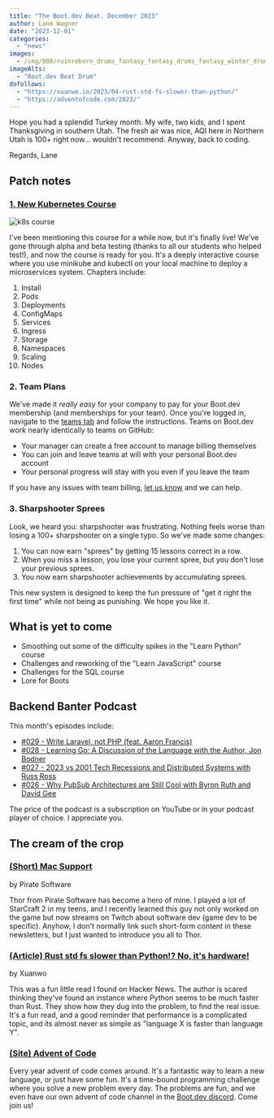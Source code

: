 ```yaml
---
title: "The Boot.dev Beat. December 2023"
author: Lane Wagner
date: "2023-12-01"
categories:
  - "news"
images:
  - /img/800/ruinreborn_drums_fantasy_fantasy_drums_fantasy_winter_drums_dru_f573fd41-0651-4079-a3cf-ec097c6ad834.png.webp
imageAlts:
  - "Boot.dev Beat Drum"
dofollows:
  - "https://xuanwo.io/2023/04-rust-std-fs-slower-than-python/"
  - "https://adventofcode.com/2023/"
---
```


Hope you had a splendid Turkey month. My wife, two kids, and I spent Thanksgiving in southern Utah. The fresh air was nice, AQI here in Northern Utah is 100+ right now... wouldn't recommend. Anyway, back to coding.

Regards, Lane

## Patch notes

### [1. New Kubernetes Course](https://www.boot.dev/learn/learn-kubernetes)

![k8s course](https://i.imgur.com/wJvn2A7.png)

I've been mentioning this course for a while now, but it's finally live! We've gone through alpha and beta testing (thanks to all our students who helped test!), and now the course is ready for you. It's a deeply interactive course where you use minikube and kubectl on your local machine to deploy a microservices system. Chapters include:

1. Install
2. Pods
3. Deployments
4. ConfigMaps
5. Services
6. Ingress
7. Storage
8. Namespaces
9. Scaling
10. Nodes

### 2. Team Plans

We've made it *really easy* for your company to pay for your Boot.dev membership (and memberships for your team). Once you're logged in, navigate to the [teams tab](https://www.boot.dev/teams) and follow the instructions. Teams on Boot.dev work nearly identically to teams on GitHub:

* Your manager can create a free account to manage billing themselves
* You can join and leave teams at will with your personal Boot.dev account
* Your personal progress will stay with you even if you leave the team

If you have any issues with team billing, [let us know](https://www.boot.dev/contact) and we can help.

### 3. Sharpshooter Sprees

Look, we heard you: sharpshooter was frustrating. Nothing feels worse than losing a 100+ sharpshooter on a single typo. So we've made some changes:

1. You can now earn "sprees" by getting 15 lessons correct in a row.
2. When you miss a lesson, you lose your current spree, but you don't lose your previous sprees.
3. You now earn sharpshooter achievements by accumulating sprees.

This new system is designed to keep the fun pressure of "get it right the first time" while not being as punishing. We hope you like it.

## What is yet to come

* Smoothing out some of the difficulty spikes in the "Learn Python" course
* Challenges and reworking of the "Learn JavaScript" course
* Challenges for the SQL course
* Lore for Boots

## Backend Banter Podcast

This month's episodes include:

* [#029 - Write Laravel, not PHP (feat. Aaron Francis)](https://www.backendbanter.fm/episodes/029-write-laravel-not-php-feat-aaron-francis)
* [#028 - Learning Go: A Discussion of the Language with the Author, Jon Bodner](https://www.backendbanter.fm/episodes/028-learning-go-a-discussion-of-the-language-with-the-author-jon-bodner)
* [#027 - 2023 vs 2001 Tech Recessions and Distributed Systems with Russ Ross](https://www.backendbanter.fm/episodes/026-2023-vs-2001-tech-recessions-and-distributed-systems-with-russ-ross)
* [#026 - Why PubSub Architectures are Still Cool with Byron Ruth and David Gee](https://www.backendbanter.fm/episodes/026-why-pubsub-architectures-are-still-cool-with-byron-ruth-and-david-gee)

The price of the podcast is a subscription on YouTube or in your podcast player of choice. I appreciate you.

## The cream of the crop

### [(Short) Mac Support](https://www.youtube.com/shorts/qRQX9fgrI4s)

by Pirate Software

Thor from Pirate Software has become a hero of mine. I played a lot of StarCraft 2 in my teens, and I recently learned this guy not only worked on the game but now streams on Twitch about software dev (game dev to be specific). Anyhow, I don't normally link such short-form content in these newsletters, but I just wanted to introduce you all to Thor.

### [(Article) Rust std fs slower than Python!? No, it's hardware!](https://xuanwo.io/2023/04-rust-std-fs-slower-than-python/)

by Xuanwo

This was a fun little read I found on Hacker News. The author is scared thinking they've found an instance where Python seems to be much faster than Rust. They show how they dug into the problem, to find the real issue. It's a fun read, and a good reminder that performance is a complicated topic, and its almost never as simple as "language X is faster than language Y".

### [(Site) Advent of Code](https://adventofcode.com/2023/)

Every year advent of code comes around. It's a fantastic way to learn a new language, or just have some fun. It's a time-bound programming challenge where you solve a new problem every day. The problems are fun, and we even have our own advent of code channel in the [Boot.dev discord](https://boot.dev/community). Come join us!

